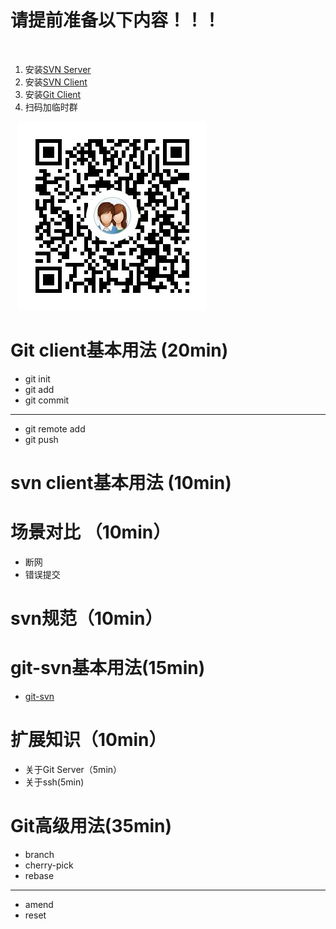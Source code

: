 # 请提前准备以下内容！！！
  
  1. 安装[SVN Server](https://www.visualsvn.com/server/download/)
  1. 安装[SVN Client](http://rj.baidu.com/soft/detail/17682.html)
  1. 安装[Git Client](https://git-scm.com/downloads)
  1. 扫码加临时群

    ![xxx](images/tmp-group.png)

# Git client基本用法 (20min)
  - git init
  - git add
  - git commit
  ***
  - git remote add
  - git push

# svn client基本用法 (10min)

# 场景对比 （10min）
  - 断网
  - 错误提交

# svn规范（10min）

# git-svn基本用法(15min)
  - [git-svn](git-svn.md)

# 扩展知识（10min）
  - 关于Git Server（5min）
  - 关于ssh(5min)

# Git高级用法(35min)
  - branch
  - cherry-pick
  - rebase
  ***
  - amend
  - reset
